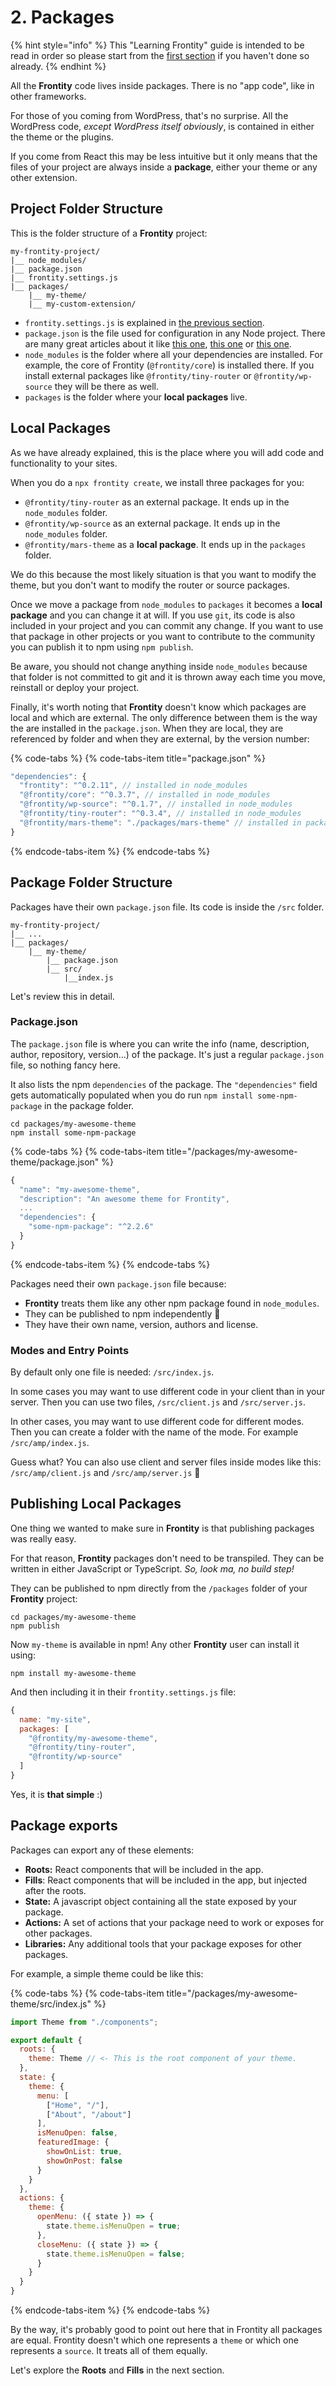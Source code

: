 # 2. Packages

{% hint style="info" %}
This "Learning Frontity" guide is intended to be read in order so please start from the [first section](settings.md) if you haven't done so already.
{% endhint %}

All the **Frontity** code lives inside packages. There is no "app code", like in other frameworks.

For those of you coming from WordPress, that's no surprise. All the WordPress code, _except WordPress itself obviously_, is contained in either the theme or the plugins.

If you come from React this may be less intuitive but it only means that the files of your project are always inside a **package**, either your theme or any other extension. 

## Project Folder Structure

This is the folder structure of a **Frontity** project:

```text
my-frontity-project/
|__ node_modules/
|__ package.json
|__ frontity.settings.js
|__ packages/
    |__ my-theme/
    |__ my-custom-extension/
```

* `frontity.settings.js` is explained in [the previous section](settings.md).
* `package.json` is the file used for configuration in any Node project. There are many great articles about it like [this one](https://medium.com/beginners-guide-to-mobile-web-development/why-package-json-npm-basics-cab3e8cd150), [this one](https://flaviocopes.com/package-json/) or [this one](https://alligator.io/nodejs/package-json/).
* `node_modules` is the folder where all your dependencies are installed. For example, the core of Frontity \(`@frontity/core`\) is installed there. If you install external packages like `@frontity/tiny-router` or `@frontity/wp-source` they will be there as well.
* `packages` is the folder where your **local packages** live.

## Local Packages

As we have already explained, this is the place where you will add code and functionality to your sites.

When you do a `npx frontity create`, we install three packages for you:

* `@frontity/tiny-router` as an external package. It ends up in the `node_modules` folder.
* `@frontity/wp-source` as an external package. It ends up in the `node_modules` folder.
* `@frontity/mars-theme` as a **local package**. It ends up in the `packages` folder.

We do this because the most likely situation is that you want to modify the theme, but you don't want to modify the router or source packages. 

Once we move a package from `node_modules` to `packages` it becomes a **local package** and you can change it at will. If you use `git`, its code is also included in your project and you can commit any change. If you want to use that package in other projects or you want to contribute to the community you can publish it to npm using `npm publish`.

Be aware, you should not change anything inside `node_modules` because that folder is not committed to git and it is thrown away each time you move, reinstall or deploy your project.

Finally, it's worth noting that **Frontity** doesn't know which packages are local and which are external. The only difference between them is the way the are installed in the `package.json`. When they are local, they are referenced by folder and when they are external, by the version number:

{% code-tabs %}
{% code-tabs-item title="package.json" %}
```javascript
"dependencies": {
  "frontity": "^0.2.11", // installed in node_modules
  "@frontity/core": "^0.3.7", // installed in node_modules
  "@frontity/wp-source": "^0.1.7", // installed in node_modules
  "@frontity/tiny-router": "^0.3.4", // installed in node_modules
  "@frontity/mars-theme": "./packages/mars-theme" // installed in packages
}
```
{% endcode-tabs-item %}
{% endcode-tabs %}

## Package Folder Structure

Packages have their own `package.json` file. Its code is inside the `/src` folder.

```text
my-frontity-project/
|__ ...
|__ packages/
    |__ my-theme/
        |__ package.json
        |__ src/
            |__index.js
```

Let's review this in detail.

### Package.json

The `package.json` file is where you can write the info \(name, description, author, repository, version...\) of the package. It's just a regular `package.json` file, so nothing fancy here.

It also lists the npm `dependencies` of the package. The `"dependencies"` field gets automatically populated when you do run `npm install some-npm-package` in the package folder.

```text
cd packages/my-awesome-theme
npm install some-npm-package
```

{% code-tabs %}
{% code-tabs-item title="/packages/my-awesome-theme/package.json" %}
```javascript
{
  "name": "my-awesome-theme",
  "description": "An awesome theme for Frontity",
  ...
  "dependencies": {
    "some-npm-package": "^2.2.6"
  }
}
```
{% endcode-tabs-item %}
{% endcode-tabs %}

Packages need their own `package.json` file because:

* **Frontity** treats them like any other npm package found in `node_modules`.
* They can be published to npm independently  🚀
* They have their own name, version, authors and license.

### Modes and Entry Points

By default only one file is needed: `/src/index.js`.

In some cases you may want to use different code in your client than in your server. Then you can use two files, `/src/client.js` and `/src/server.js`.

In other cases, you may want to use different code for different modes. Then you can create a folder with the name of the mode. For example `/src/amp/index.js`.

Guess what? You can also use client and server files inside modes like this: `/src/amp/client.js` and `/src/amp/server.js` 🤗

## Publishing Local Packages

One thing we wanted to make sure in **Frontity** is that publishing packages was really easy. 

For that reason, **Frontity** packages don't need to be transpiled. They can be written in either JavaScript or TypeScript. _So, look ma, no build step!_

They can be published to npm directly from the `/packages` folder of your **Frontity** project:

```text
cd packages/my-awesome-theme
npm publish
```

 Now `my-theme` is available in npm! Any other **Frontity** user can install it using:

```text
npm install my-awesome-theme
```

And then including it in their `frontity.settings.js` file:

```javascript
{
  name: "my-site",
  packages: [
    "@frontity/my-awesome-theme",
    "@frontity/tiny-router",
    "@frontity/wp-source"
  ]
}
```

Yes, it is **that simple** :\)

## Package exports

Packages can export any of these elements:

* **Roots:** React components that will be included in the app.
* **Fills**: React components that will be included in the app, but injected after the roots.
* **State:** A javascript object containing all the state exposed by your package.
* **Actions:** A set of actions that your package need to work or exposes for other packages. 
* **Libraries:** Any additional tools that your package exposes for other packages.

For example, a simple theme could be like this:

{% code-tabs %}
{% code-tabs-item title="/packages/my-awesome-theme/src/index.js" %}
```javascript
import Theme from "./components";

export default {
  roots: {
    theme: Theme // <- This is the root component of your theme.
  },
  state: {
    theme: {
      menu: [
        ["Home", "/"],
        ["About", "/about"]
      ],
      isMenuOpen: false,
      featuredImage: {
        showOnList: true,
        showOnPost: false
      }
    }
  },
  actions: {
    theme: {
      openMenu: ({ state }) => {
        state.theme.isMenuOpen = true;
      },
      closeMenu: ({ state }) => {
        state.theme.isMenuOpen = false;
      }
    }
  }
}
```
{% endcode-tabs-item %}
{% endcode-tabs %}

By the way, it's probably good to point out here that in Frontity all packages are equal. Frontity doesn't which one represents a `theme` or which one represents a `source`. It treats all of them equally.

Let's explore the **Roots** and **Fills** in the next section.

